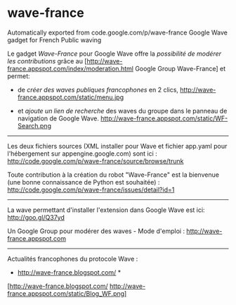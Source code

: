 # wave-france
Automatically exported from code.google.com/p/wave-france
Google Wave gadget for French Public waving

Le gadget *Wave-France* pour Google Wave offre la *possibilité de modérer les contributions* grâce au [http://wave-france.appspot.com/index/moderation.html Google Group Wave-France] et permet:
  * de *créer des waves publiques francophones* en 2 clics, 
http://wave-france.appspot.com/static/menu.jpg

  * et *ajoute un lien de recherche* des waves du groupe dans le panneau de navigation de Google Wave.
http://wave-france.appspot.com/static/WF-Search.png


----

Les deux fichiers sources (XML installer pour Wave et fichier app.yaml pour l'hébergement sur appengine.google.com) sont ici : http://code.google.com/p/wave-france/source/browse/trunk

Toute contribution à la création du robot "Wave-France" est la bienvenue (une bonne connaissance de Python est souhaitée) : http://code.google.com/p/wave-france/issues/detail?id=1


----

La wave permettant d'installer l'extension dans Google Wave est ici: http://goo.gl/Q37yd

Un Google Group pour modérer des waves - Mode d'emploi : http://wave-france.appspot.com


----

Actualités francophones du protocole Wave : 
* http://wave-france.blogspot.com/ *

[http://wave-france.blogspot.com/ http://wave-france.appspot.com/static/Blog_WF.png]
